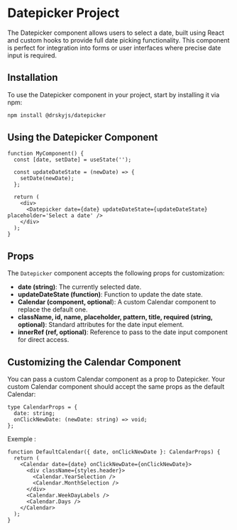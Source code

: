 # Datepicker Project

The Datepicker component allows users to select a date, built using React and custom hooks to provide full date picking functionality. This component is perfect for integration into forms or user interfaces where precise date input is required.

## Installation

To use the Datepicker component in your project, start by installing it via npm:

```bash
npm install @drskyjs/datepicker
```

## Using the Datepicker Component

```tsx
function MyComponent() {
  const [date, setDate] = useState('');

  const updateDateState = (newDate) => {
    setDate(newDate);
  };

  return (
    <div>
      <Datepicker date={date} updateDateState={updateDateState} placeholder='Select a date' />
    </div>
  );
}
```

## Props

The `Datepicker` component accepts the following props for customization:

- **date (string)**: The currently selected date.
- **updateDateState (function)**: Function to update the date state.
- **Calendar (component, optional**): A custom Calendar component to replace the default one.
- **className, id, name, placeholder, pattern, title, required (string, optional)**: Standard attributes for the date input element.
- **innerRef (ref, optional)**: Reference to pass to the date input component for direct access.

## Customizing the Calendar Component

You can pass a custom Calendar component as a prop to Datepicker. Your custom Calendar component should accept the same props as the default Calendar:

```tsx
type CalendarProps = {
  date: string;
  onClickNewDate: (newDate: string) => void;
};
```

Exemple :

```tsx
function DefaultCalendar({ date, onClickNewDate }: CalendarProps) {
  return (
    <Calendar date={date} onClickNewDate={onClickNewDate}>
      <div className={styles.header}>
        <Calendar.YearSelection />
        <Calendar.MonthSelection />
      </div>
      <Calendar.WeekDayLabels />
      <Calendar.Days />
    </Calendar>
  );
}
```
